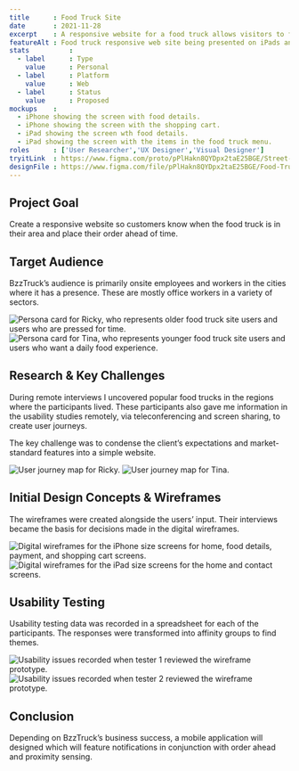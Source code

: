 ```yaml
---
title      : Food Truck Site
date       : 2021-11-28
excerpt    : A responsive website for a food truck allows visitors to find its daily location and pay ahead.
featureAlt : Food truck responsive web site being presented on iPads and iPhones.
stats          : 
  - label      : Type
    value      : Personal
  - label      : Platform
    value      : Web
  - label      : Status
    value      : Proposed
mockups    : 
  - iPhone showing the screen with food details.
  - iPhone showing the screen with the shopping cart.
  - iPad showing the screen wth food details.
  - iPad showing the screen with the items in the food truck menu.
roles      : ['User Researcher','UX Designer','Visual Designer']
tryitLink  : https://www.figma.com/proto/pPlHakn8QYDpx2taE25BGE/Street-Food-Vendor?page-id=418%3A151920&node-id=67%3A1184&viewport=241%2C48%2C0.5&scaling=scale-down&starting-point-node-id=67%3A1184
designFile : https://www.figma.com/file/pPlHakn8QYDpx2taE25BGE/Food-Truck-site?type=design&node-id=41%3A1058&mode=design&t=lENFzMMkgVywG79A-1
---
```


## Project Goal

Create a responsive website so customers know when the food truck is in their area and place their order ahead of time.

## Target Audience

BzzTruck’s audience is primarily onsite employees and workers in the cities where it has a presence. These are mostly office workers in a variety of sectors.

![Persona card for Ricky, who represents older food truck site users and users who are pressed for time.](/images/projects/food-truck-site/persona-1.jpg)
![Persona card for Tina, who represents younger food truck site users and users who want a daily food experience.](/images/projects/food-truck-site/persona-2.jpg)

## Research & Key Challenges

During remote interviews I uncovered popular food trucks in the regions where the participants lived. These participants also gave me information in the usability studies remotely, via teleconferencing and screen sharing, to create user journeys.

The key challenge was to condense the client’s expectations and market-standard features into a simple website.

![User journey map for Ricky.](/images/projects/food-truck-site/research-1.png)
![User journey map for Tina.](/images/projects/food-truck-site/research-2.png)

## Initial Design Concepts & Wireframes

The wireframes were created alongside the users’ input. Their interviews became the basis for decisions made in the digital wireframes.

![Digital wireframes for the iPhone size screens for home, food details, payment, and shopping cart screens.](/images/projects/food-truck-site/sketch-wireframe-1.jpg)
![Digital wireframes for the iPad size screens for the home and contact screens.](/images/projects/food-truck-site/sketch-wireframe-2.jpg)

## Usability Testing

Usability testing data was recorded in a spreadsheet for each of the participants. The responses were transformed into affinity groups to find themes.

![Usability issues recorded when tester 1 reviewed the wireframe prototype.](/images/projects/food-truck-site/usability-1.jpg)
![Usability issues recorded when tester 2 reviewed the wireframe prototype.](/images/projects/food-truck-site/usability-2.jpg)

## Conclusion

Depending on BzzTruck’s business success, a mobile application will designed which will feature notifications in conjunction with order ahead and proximity sensing.
